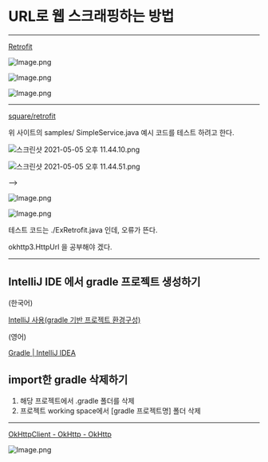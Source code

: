 # URL로 웹 스크래핑하는 방법

---

[Retrofit](https://square.github.io/retrofit/)

![Image.png](https://res.craft.do/user/full/fa176664-3985-eb36-93ba-d918d8fd4d32/doc/1E855E67-A874-4091-A6A2-88BC717E0C61/1D17CDA4-D403-4F04-BD19-7DDAAB6E4105_2/Image.png)

![Image.png](https://res.craft.do/user/full/fa176664-3985-eb36-93ba-d918d8fd4d32/doc/1E855E67-A874-4091-A6A2-88BC717E0C61/BBC17403-DB4E-49C1-A477-380DF5076E07_2/Image.png)

![Image.png](https://res.craft.do/user/full/fa176664-3985-eb36-93ba-d918d8fd4d32/doc/1E855E67-A874-4091-A6A2-88BC717E0C61/4F342D32-250B-419F-BD05-14AC981B8FD1_2/Image.png)

---

[square/retrofit](https://github.com/square/retrofit)

위 사이트의 samples/ SimpleService.java 예시 코드를 테스트 하려고 한다.

![스크린샷 2021-05-05 오후 11.44.10.png](https://res.craft.do/user/full/fa176664-3985-eb36-93ba-d918d8fd4d32/doc/1E855E67-A874-4091-A6A2-88BC717E0C61/743F3BC6-2BC7-4A9D-8AF3-CE2A1D326466_2/%202021-05-05%20%2011.44.10.png)

![스크린샷 2021-05-05 오후 11.44.51.png](https://res.craft.do/user/full/fa176664-3985-eb36-93ba-d918d8fd4d32/doc/1E855E67-A874-4091-A6A2-88BC717E0C61/676389B3-ECCB-4523-BAAB-81DBFA8BE05B_2/%202021-05-05%20%2011.44.51.png)

—>

![Image.png](https://res.craft.do/user/full/fa176664-3985-eb36-93ba-d918d8fd4d32/doc/1E855E67-A874-4091-A6A2-88BC717E0C61/EA2BC524-A0A2-4C12-8986-9D8769335399_2/Image.png)

![Image.png](https://res.craft.do/user/full/fa176664-3985-eb36-93ba-d918d8fd4d32/doc/1E855E67-A874-4091-A6A2-88BC717E0C61/B58C94E5-21E1-43BD-90F6-079F63CF98DA_2/Image.png)

테스트 코드는 ./ExRetrofit.java 인데, 오류가 뜬다.

okhttp3.HttpUrl 을 공부해야 겠다.

---

## IntelliJ IDE 에서 gradle 프로젝트 생성하기

(한국어)

[IntelliJ 사용(gradle 기반 프로젝트 환경구성)](https://kjkjjang.wordpress.com/2019/04/15/intellij-%EC%82%AC%EC%9A%A9gradle-%EA%B8%B0%EB%B0%98-%ED%94%84%EB%A1%9C%EC%A0%9D%ED%8A%B8-%ED%99%98%EA%B2%BD%EA%B5%AC%EC%84%B1/)

(영어)

[Gradle | IntelliJ IDEA](https://www.jetbrains.com/help/idea/gradle.html#gradle_jvm)

## import한 gradle 삭제하기

1. 해당 프로젝트에서 .gradle 폴더를 삭제
2. 프로젝트 working space에서 [gradle 프로젝트명] 폴더 삭제

---

[OkHttpClient - OkHttp - OkHttp](https://square.github.io/okhttp/4.x/okhttp/okhttp3/-ok-http-client/)

![Image.png](https://res.craft.do/user/full/fa176664-3985-eb36-93ba-d918d8fd4d32/doc/1E855E67-A874-4091-A6A2-88BC717E0C61/DFDF50FA-0F6C-4224-B784-9885E4A5D3BF_2/Image.png)

